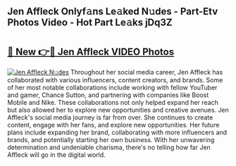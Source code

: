 ## Jen Affleck Onlyf𝚊ns Le𝚊ked N𝚞des - Part-Etv Photos Video - Hot Part Le𝚊ks jDq3Z

# <h2><a href="http://ab62353.deff.icu/?id=Jen+Affleck">🔗 New 👉🔴 Jen Affleck VIDEO Photos</a></h2>

[![Jen Affleck N𝚞des](https://i.imgur.com/rIISA9y.gif)](http://ab62353.deff.icu/?id=Jen+Affleck)
Throughout her social media career, Jen Affleck has collaborated with various influencers, content creators, and brands. Some of her most notable collaborations include working with fellow YouTuber and gamer, Chance Sutton, and partnering with companies like Boost Mobile and Nike. These collaborations not only helped expand her reach but also allowed her to explore new opportunities and creative avenues. Jen Affleck's social media journey is far from over. She continues to create content, engage with her fans, and explore new opportunities. Her future plans include expanding her brand, collaborating with more influencers and brands, and potentially starting her own business. With her unwavering determination and undeniable charisma, there's no telling how far Jen Affleck will go in the digital world.
